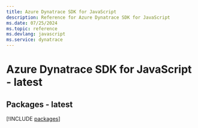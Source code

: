 ```yaml
---
title: Azure Dynatrace SDK for JavaScript
description: Reference for Azure Dynatrace SDK for JavaScript
ms.date: 07/25/2024
ms.topic: reference
ms.devlang: javascript
ms.service: dynatrace
---
```

# Azure Dynatrace SDK for JavaScript - latest
## Packages - latest
[!INCLUDE [packages](dynatrace-index.md)]